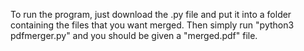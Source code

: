 To run the program, just download the .py file and put it into a folder containing the files that you want merged. Then simply run "python3 pdfmerger.py" and you should be given a "merged.pdf" file.
